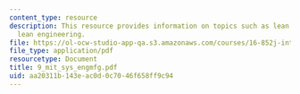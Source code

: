```yaml
---
content_type: resource
description: This resource provides information on topics such as lean thinking, and
  lean engineering.
file: https://ol-ocw-studio-app-qa.s3.amazonaws.com/courses/16-852j-integrating-the-lean-enterprise-fall-2005/aa20311b143eac0d0c7046f658ff9c94_9_mit_sys_engmfg.pdf
file_type: application/pdf
resourcetype: Document
title: 9_mit_sys_engmfg.pdf
uid: aa20311b-143e-ac0d-0c70-46f658ff9c94
---
```

